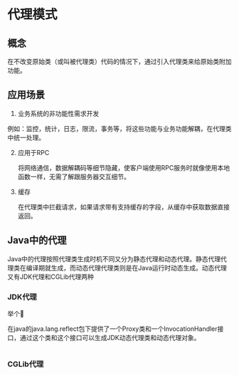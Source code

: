 # 代理模式
## 概念
在不改变原始类（或叫被代理类）代码的情况下，通过引入代理类来给原始类附加功能。

## 应用场景
1. 业务系统的非功能性需求开发
   
例如：监控，统计，日志，限流，事务等，将这些功能与业务功能解耦，在代理类中统一处理。

2. 应用于RPC
   
   将网络通信，数据解耦码等细节隐藏，使客户端使用RPC服务时就像使用本地函数一样，无需了解跟服务器交互细节。

3. 缓存
   
   在代理类中拦截请求，如果请求带有支持缓存的字段，从缓存中获取数据直接返回。

## Java中的代理
Java中的代理按照代理类生成时机不同又分为静态代理和动态代理。静态代理代理类在编译期就生成，而动态代理代理类则是在Java运行时动态生成。动态代理又有JDK代理和CGLib代理两种

### JDK代理
举个🌰

在java的java.lang.reflect包下提供了一个Proxy类和一个InvocationHandler接口，通过这个类和这个接口可以生成JDK动态代理类和动态代理对象。

```java
```
### CGLib代理